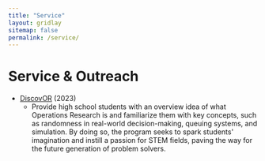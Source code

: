 ```yaml
---
title: "Service"
layout: gridlay
sitemap: false
permalink: /service/
---
```


# Service & Outreach

* <a href="https://www.isye.gatech.edu/news/discovoring-tomorrows-innovators-operations-research-adventure" target="_blank">DiscovOR</a> (2023)
    * Provide high school students with an overview idea of what Operations Research is and familiarize them with key concepts, such as randomness in real-world decision-making, queuing systems, and simulation. By doing so, the program seeks to spark students' imagination and instill a passion for STEM fields, paving the way for the future generation of problem solvers.

<!-- {% if site.data.teaching %}
# Teaching

{% for publi in site.data.teaching %}
* {{ publi.name }}
{% endfor %}
{% endif %}

{% if site.data.community_service %}
# Community Service

{% for publi in site.data.community_service %}
* {{ publi.name }}
{% endfor %}
{% endif %}

{% if site.data.leadership_service %}
# Leadership Service

{% for publi in site.data.leadership_service %}
* {{ publi.name }}
{% endfor %}
{% endif %}

{% if site.data.academic_service %}
# Academic Service

{% for publi in site.data.academic_service %}
* {{ publi.name }}
{% endfor %}
{% endif %} -->

